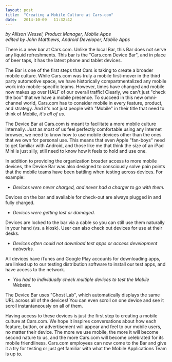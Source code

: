 ```yaml
---
layout: post
title:  "Creating a Mobile Culture at Cars.com"
date:   2014-10-09   11:32:42
---
```


*by Allison Wessel, Product Manager, Mobile Apps<BR>edited by John Matthews, Android Developer, Mobile Apps*

  There is a new bar at Cars.com. Unlike the local Bar, this Bar does not serve any liquid refreshments. This bar is the "Cars.com Device Bar", and in place of beer taps, it has the latest phone and tablet devices.

  The Bar is one of the first steps that Cars is taking to create a broader mobile culture. While Cars.com was truly a mobile first-mover in the third party automotive space, we have historically compartmentalized any mobile work into mobile-specific teams. However, times have changed and mobile now makes up over HALF of our overall traffic! Clearly, we can't just "check the box" that we have a mobile presence. To succeed in this new omni-channel world, Cars.com has to consider mobile in every feature, product, and strategy. And it's not just people with "Mobile" in their title that need to think of Mobile, *it's all of us*.

The Device Bar at Cars.com is meant to facilitate a more mobile culture internally.  Just as most of us feel perfectly comfortable using any Internet browser, we need to know how to use mobile devices other than the ones that we own for personal use.  This means that even Apple "fan-boys" need to get familiar with Android, and those like me that think the size of an iPad Mini is just silly, still need to know how it feels to hold and use one.

In addition to providing the organization broader access to more mobile devices, the Device Bar was also designed to consciously solve pain points that the mobile teams have been battling when testing across devices. For example:

*   *Devices were never charged, and never had a charger to go with them.*<BR>

Devices on the bar and available for check-out are always plugged in and fully charged.

*   *Devices were getting lost or damaged.*<BR>

Devices are locked to the bar via a cable so you can still use them naturally in your hand (vs. a kiosk).  User can also check out devices for use at their desks.

*   *Devices often could not download test apps or access development networks.*<BR>
 
All devices have iTunes and Google Play accounts for downloading apps, are linked up to our testing distribution software to install our test apps, and have access to the network.

*   *You had to individually check multiple devices to test the Mobile Website.*<BR>

The Device Bar uses "Ghost Lab", which automatically displays the same URL across all of the devices! You can even scroll on one device and see it scroll instantaneously on all of them.

Having access to these devices is just the first step to creating a mobile culture at Cars.com. We hope it inspires conversations about how each feature, button, or advertisement will appear and feel to our mobile users, no matter their device. The more we use mobile, the more it will become second nature to us, and the more Cars.com will become celebrated for its mobile friendliness.  Cars.com employees can now come to the Bar and give it a try for testing or just get familiar with what the Mobile Applications Team is up to.
